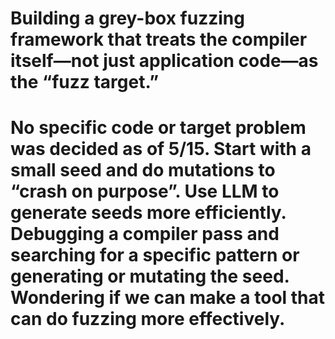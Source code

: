 # Building a grey-box fuzzing framework that treats the compiler itself—not just application code—as the “fuzz target.”
# No specific code or target problem was decided as of 5/15. Start with a small seed and do mutations to “crash on purpose”. Use LLM to generate seeds more efficiently. Debugging a compiler pass and searching for a specific pattern or generating or mutating the seed. Wondering if we can make a tool that can do fuzzing more effectively.

